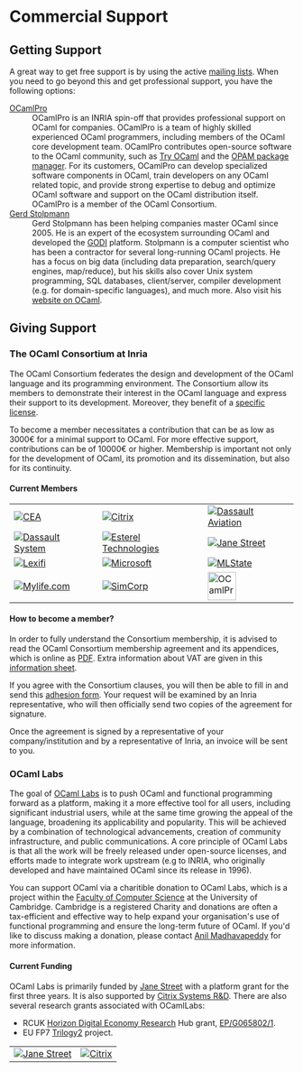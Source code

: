 <!DOCTYPE html PUBLIC "-//W3C//DTD XHTML 1.0 Strict//EN"
  "http://www.w3.org/TR/xhtml1/DTD/xhtml1-strict.dtd">
<html xmlns="http://www.w3.org/1999/xhtml">
  <head>
    <meta content="IE=8" http-equiv="X-UA-Compatible">
    <meta content="text/html; charset=utf-8" http-equiv="Content-Type">
    <title>Support</title>
  </head>
  <body>

<h1>Commercial Support</h1>

<h2><a name="getting-support"></a>Getting Support</h2>

<p>A great way to get free support is by using the active <a href="mailing_lists.html">mailing lists</a>. When you need to go beyond this and get professional support, you have the following options:</p>

<dl>
  <dt><a href="http://www.ocamlpro.com/">OCamlPro</a></dt>
  <dd>OCamlPro is an INRIA spin-off that provides professional support on
  OCaml for companies. OCamlPro is a team of highly skilled experienced
  OCaml programmers, including members of the OCaml core development team.
  OCamlPro contributes open-source software to the OCaml
  community, such as <a href="http://try.ocamlpro.com/">Try OCaml</a>
  and the <a href="http://opam.ocamlpro.com/">OPAM package manager</a>.
  For its customers, OCamlPro can develop specialized software components in
  OCaml, train developers on any OCaml related topic,
  and provide strong expertise to debug and optimize OCaml software and
  support on the OCaml distribution itself. OCamlPro is a member
  of the OCaml Consortium.
</dd>

  <dt><a href="http://www.gerd-stolpmann.de/buero/work_ocaml_search.html.en">Gerd Stolpmann</a></dt>
  <dd>Gerd Stolpmann has been helping companies master OCaml since
  2005. He is an expert of the ecosystem surrounding OCaml and
  developed the <a href="http://godi.camlcity.org/godi/">GODI</a>
  platform. Stolpmann is a computer scientist who has been a
  contractor for several long-running OCaml projects. He has a focus
  on big data (including data preparation, search/query engines,
  map/reduce), but his skills also cover Unix system programming, SQL
  databases, client/server, compiler development (e.g. for
  domain-specific languages), and much more. Also visit his <a
  href="http://camlcity.org">website on OCaml</a>.</dd>
</dl>


<h2><a name="giving-support"></a>Giving Support</h2>
<h3><a id="consortium"></a>The OCaml Consortium at Inria</h3>

<p>The OCaml Consortium federates the design and development of the
OCaml language and its programming environment. The Consortium allow
its members to demonstrate their interest in the OCaml language and
express their support to its development. Moreover, they benefit of a
<a href="consortium/license.html"
   >specific license</a>.</p>

<p>To become a member necessitates a contribution that can be as low
  as 3000€ for a minimal support to OCaml. For more effective
  support, contributions can be of 10000€ or higher. Membership is
  important not only for the development of OCaml, its promotion and its
  dissemination, but also for its continuity.</p>

<h4>Current Members</h4>
<p>
  <table class="logos">
    <tr>
      <td class="logo"><a href="http://www.cea.fr"><img src="img/cea.png" alt="CEA"/></a></td>
      <td class="logo"><a href="http://www.citrix.com"><img src="img/citrix.png" alt="Citrix"/></a></td>
      <td class="logo"><a href="http://www.dassault-aviation.com"><img src="img/dassault-aviation.png" alt="Dassault Aviation"/></a></td>
    </tr>
    <tr>
      <td class="logo"><a href="http://www.3ds.com"><img src="img/3ds.png" alt="Dassault System"/></a></td>
      <td class="logo"><a href="http://www.esterel-technologies.com"><img src="img/esterel.png" alt="Esterel Technologies"/></a></td>
      <td class="logo"><a href="http://www.janestreet.com"><img src="img/janestreet.png" alt="Jane Street"/></a></td>
    </tr>
    <tr>
      <td class="logo"><a href="http://www.lexifi.com"><img src="img/lexifi.png" alt="Lexifi"/></a></td>
      <td class="logo"><a href="http://www.microsoft.com"><img src="img/microsoft.png" alt="Microsoft"/></a></td>
      <td class="logo"><a href="http://www.mlstate.com"><img src="img/mlstate.png" alt="MLState"/></a></td>
    </tr>
    <tr>
      <td class="logo"><a href="http://www.mylife.com"><img src="img/mylife.png" alt="Mylife.com"/></a></td>
      <td class="logo"><a href="http://www.simcorp.com"><img src="img/simcorp.png" alt="SimCorp"/></a></td>
      <td class="logo"><a href="http://www.ocamlpro.com"><img src="img/ocamlpro.png" alt="OCamlPro" height="50" /></a></td>
    </tr>
  </table>
</p>

<h4>How to become a member?</h4>

<p>In order to fully understand the Consortium membership, it is
advised to read the OCaml Consortium membership agreement and its
appendices, which is online as
  <a href="http://caml.inria.fr/consortium/agreement.en.pdf"
     >PDF</a>. Extra information about VAT are given in
  this <a href="http://caml.inria.fr/consortium/vat.en.html"
	  >information sheet</a>.</p>

<p>If you agree with the Consortium clauses, you will then be able to
  fill in and send
  this <a href="http://caml.inria.fr/consortium/form.en.html"
  >adhesion form</a>. Your request will be examined by an Inria
  representative, who will then officially send two copies of the
  agreement for signature.</p>

<p>Once the agreement is signed by a representative of your
  company/institution and by a representative of Inria, an invoice will
  be sent to you. </p>



<h3>OCaml Labs</h3>

<p>The goal of <a
href="http://www.cl.cam.ac.uk/projects/ocamllabs">OCaml Labs</a> is to
push OCaml and functional programming forward as a platform, making it
a more effective tool for all users, including significant industrial
users, while at the same time growing the appeal of the language,
broadening its applicability and popularity. This will be achieved by
a combination of technological advancements, creation of community
infrastructure, and public communications. A core principle of OCaml
Labs is that all the work will be freely released under open-source
licenses, and efforts made to integrate work upstream (e.g to INRIA,
who originally developed and have maintained OCaml since its release
in 1996).</p>

<p>You can support OCaml via a charitible donation to OCaml Labs,
which is a project within the <a
href="http://www.cl.cam.ac.uk/">Faculty of Computer Science</a> at the
University of Cambridge. Cambridge is a registered Charity and
donations are often a tax-efficient and effective way to help expand
your organisation's use of functional programming and ensure the
long-term future of OCaml. If you'd like to discuss making a donation,
please contact <a href="mailto:anil@recoil.org?subject=Donating&nbsp;to&nbsp;
OCaml&nbsp;Labs"> Anil Madhavapeddy</a> for more information.</p>

<h4>Current Funding</h4>

<p>OCaml Labs is primarily funded by <a
href="http://janestreet.com">Jane Street</a> with a platform grant for
the first three years. It is also supported by <a
href="http://www.xen.org/products/cloudxen.html">Citrix Systems
R&amp;D</a>. There are also several research grants associated with
OCamlLabs:</p>

<ul>
  <li>RCUK <a href="http://www.horizon.ac.uk">Horizon Digital Economy
  Research</a> Hub grant, <a class="icon-external"
  href="http://gow.epsrc.ac.uk/NGBOViewGrant.aspx?GrantRef=EP/G065802/1">EP/G065802/1</a>.</li>

  <li>EU FP7 <a href="http://trilogy2.eu">Trilogy2</a> project.</li>
</ul>

<p>
  <table class="logos">
    <tr>
      <td class="logo"><a href="http://janestreet.com/"><img src="http://www.cl.cam.ac.uk/projects/ocamllabs/images/janest.jpg" alt="Jane Street"/></a></td>
      <td class="logo"><a href="http://www.xen.org/products/cloudxen.html"><img src="http://www.cl.cam.ac.uk/projects/ocamllabs/images/citrix.gif" alt="Citrix"/></a></td>
    </tr>
  </table>
</p>

</body>
</html>
